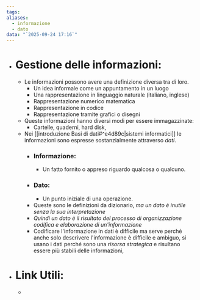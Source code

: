 ```yaml
---
tags:
aliases:
  - informazione
  - dato
data: "`2025-09-24 17:16`"
---
```

- # Gestione delle informazioni:
	- Le informazioni possono avere una definizione diversa tra di loro.
		- Un idea informale come un appuntamento in un luogo
		- Una rappresentazione in linguaggio naturale (italiano, inglese)
		- Rappresentazione numerico matematica
		- Rappresentazione in codice 
		- Rappresentazione tramite grafici o disegni
	- Queste informazioni hanno diversi modi per essere immagazzinate:
		- Cartelle, quaderni, hard disk, 
	- Nei [[introduzione Basi di dati#^e4d89c|sistemi informatici]]  le informazioni sono espresse sostanzialmente attraverso _dati_.
		- ### Informazione:
			- Un fatto fornito o appreso riguardo qualcosa o qualcuno.
		- ### Dato:
			- Un punto iniziale di una operazione.
		- Queste sono le definizioni da dizionario, _ma un dato è inutile senza la sua interpretazione_
		- _Quindi un dato è il risultato del processo di organizzazione codifica e elaborazione di un'informazione_
		- Codificare l'informazione in dati è difficile ma serve perché anche solo descrivere l'informazione è difficile e ambiguo, si usano i dati perché sono una _risorsa strategica_ e risultano essere più stabili delle informazioni, 
- # Link Utili:
	- 